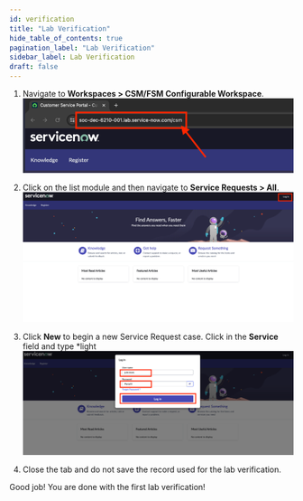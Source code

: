 ```yaml
---
id: verification
title: "Lab Verification"
hide_table_of_contents: true
pagination_label: "Lab Verification"
sidebar_label: Lab Verification
draft: false
---
```


1. Navigate to **Workspaces > CSM/FSM Configurable Workspace**.
![](../images/Picture4.png)

2. Click on the list module and then navigate to **Service Requests > All**.
![](../images/Picture5.png)

3.	Click **New** to begin a new Service Request case. Click in the **Service** field and type *light
![](../images/Picture6.png)

4.	Close the tab and do not save the record used for the lab verification.

Good job! You are done with the first lab verification!

